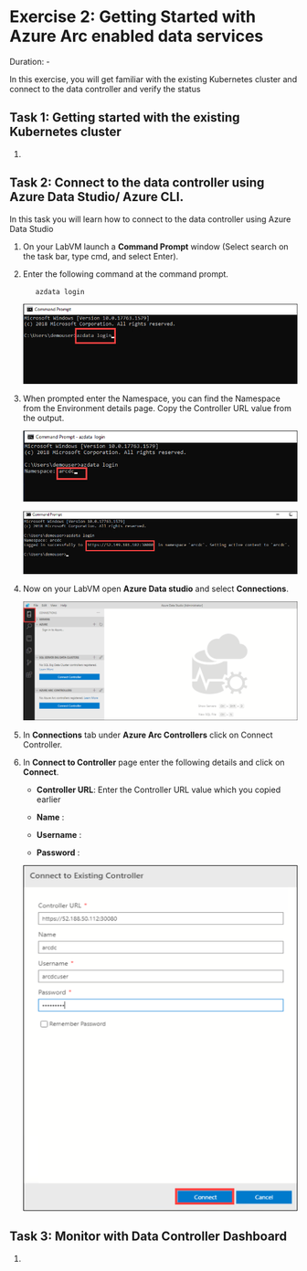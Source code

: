 # Exercise 2: Getting Started with Azure Arc enabled data services 

Duration: - 

In this exercise, you will get familiar with the existing Kubernetes cluster and connect to the data controller and verify the status 

## Task 1: Getting started with the existing Kubernetes cluster 

1. 

## Task 2: Connect to the data controller using Azure Data Studio/ Azure CLI.

In this task you will learn how to connect to the data controller using Azure Data Studio

1. On your LabVM  launch a **Command Prompt** window (Select search on the task bar, type cmd, and select Enter).

1. Enter the following command at the command prompt.

   ```BASH
      azdata login
   ```
   
   ![](./images/azdata.png "azdata")
   
1. When prompted enter the Namespace, you can find the Namespace from the Environment details page. Copy the Controller URL value from the output.

   ![](./images/namespace.png "namespace")
   
   ![](./images/endpoint.png "endpoint")

1. Now on your LabVM open **Azure Data studio** and select **Connections**.

   ![](./images/connection.png "Connection")
   
1. In **Connections** tab under **Azure Arc Controllers** click on Connect Controller.

1. In **Connect to Controller** page enter the following details and click on **Connect**.

   - **Controller URL**: Enter the Controller URL value which you copied earlier 
   
   - **Name** : 
   
   - **Username** :
   
   - **Password** :
   
   ![](./images/connection1.png "")

## Task 3: Monitor with Data Controller Dashboard

1. 
